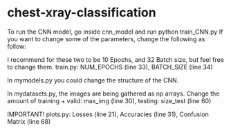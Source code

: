 # chest-xray-classification

To run the CNN model, go inside cnn_model and run python train_CNN.py
If you want to change some of the parameters, change the following as follow:

I recommend for these two to be 10 Epochs, and 32 Batch size, but feel free to change them.
train.py: NUM_EPOCHS (line 33),
			BATCH_SIZE (line 34)

In mymodels.py you could change the structure of the CNN.

In mydatasets.py, the images are being gathered as np arrays. 
Change the amount of training + valid: max_img (line 30), testing: size_test (line 60)

IMPORTANT!
plots.py: Losses (line 21), Accuracies (line 31), Confusion Matrix (line 68)
			